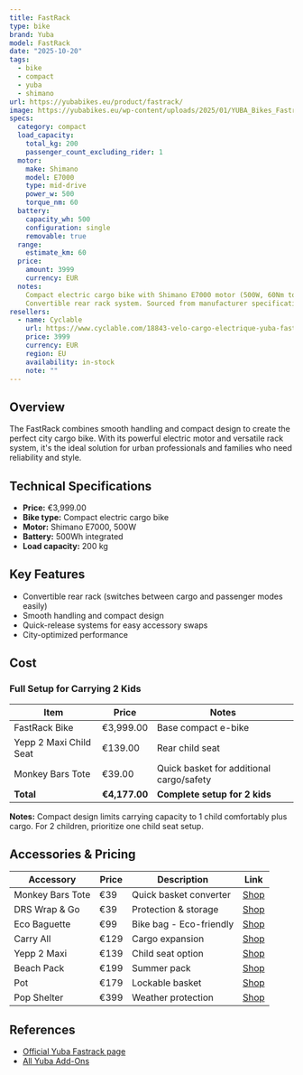 ```yaml
---
title: FastRack
type: bike
brand: Yuba
model: FastRack
date: "2025-10-20"
tags:
  - bike
  - compact
  - yuba
  - shimano
url: https://yubabikes.eu/product/fastrack/
image: https://yubabikes.eu/wp-content/uploads/2025/01/YUBA_Bikes_Fastrack_3_4Sideview_Espresso_Studio_WEB.jpg
specs:
  category: compact
  load_capacity:
    total_kg: 200
    passenger_count_excluding_rider: 1
  motor:
    make: Shimano
    model: E7000
    type: mid-drive
    power_w: 500
    torque_nm: 60
  battery:
    capacity_wh: 500
    configuration: single
    removable: true
  range:
    estimate_km: 60
  price:
    amount: 3999
    currency: EUR
  notes:
    Compact electric cargo bike with Shimano E7000 motor (500W, 60Nm torque).
    Convertible rear rack system. Sourced from manufacturer specifications.
resellers:
  - name: Cyclable
    url: https://www.cyclable.com/18843-velo-cargo-electrique-yuba-fastrack-v2.html
    price: 3999
    currency: EUR
    region: EU
    availability: in-stock
    note: ""
---
```


## Overview

The FastRack combines smooth handling and compact design to create the perfect city cargo bike. With its powerful electric motor and versatile rack system, it's the ideal solution for urban professionals and families who need reliability and style.

## Technical Specifications

<!-- BIKE_SPECS_TABLE_START -->
<!-- BIKE_SPECS_TABLE_END -->

- **Price:** €3,999.00
- **Bike type:** Compact electric cargo bike
- **Motor:** Shimano E7000, 500W
- **Battery:** 500Wh integrated
- **Load capacity:** 200 kg

## Key Features

- Convertible rear rack (switches between cargo and passenger modes easily)
- Smooth handling and compact design
- Quick-release systems for easy accessory swaps
- City-optimized performance

## Cost

### Full Setup for Carrying 2 Kids

| Item                   | Price         | Notes                                    |
| ---------------------- | ------------- | ---------------------------------------- |
| FastRack Bike          | €3,999.00     | Base compact e-bike                      |
| Yepp 2 Maxi Child Seat | €139.00       | Rear child seat                          |
| Monkey Bars Tote       | €39.00        | Quick basket for additional cargo/safety |
| **Total**              | **€4,177.00** | **Complete setup for 2 kids**            |

**Notes:** Compact design limits carrying capacity to 1 child comfortably plus cargo. For 2 children, prioritize one child seat setup.

## Accessories & Pricing

| Accessory        | Price | Description             | Link                                                   |
| ---------------- | ----- | ----------------------- | ------------------------------------------------------ |
| Monkey Bars Tote | €39   | Quick basket converter  | [Shop](https://yubabikes.eu/product/monkey-bars-tote/) |
| DRS Wrap & Go    | €39   | Protection & storage    | [Shop](https://yubabikes.eu/product/drs-wrap-go/)      |
| Eco Baguette     | €99   | Bike bag - Eco-friendly | [Shop](https://yubabikes.eu/product/eco-baguette/)     |
| Carry All        | €129  | Cargo expansion         | [Shop](https://yubabikes.eu/product/carry-all/)        |
| Yepp 2 Maxi      | €139  | Child seat option       | [Shop](https://yubabikes.eu/product/yepp-2-maxi/)      |
| Beach Pack       | €199  | Summer pack             | [Shop](https://yubabikes.eu/product/beach-pack/)       |
| Pot              | €179  | Lockable basket         | [Shop](https://yubabikes.eu/product/pot/)              |
| Pop Shelter      | €399  | Weather protection      | [Shop](https://yubabikes.eu/product/pop-shelter/)      |

## References

- [Official Yuba Fastrack page](https://yubabikes.eu/product/fastrack/)
- [All Yuba Add-Ons](https://yubabikes.eu/shop/add-ons/)
